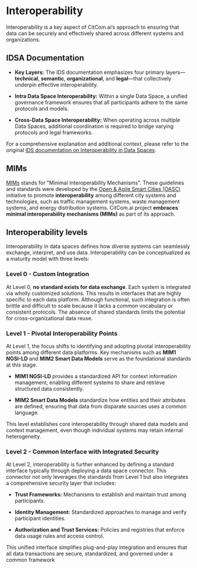 # Interoperability
Interoperability is a key aspect of CitCom.ai’s approach to ensuring that data can be securely and effectively shared across different systems and organizations. 

## IDSA Documentation

- **Key Layers:** The IDS documentation emphasizes four primary layers—**technical**, **semantic**, **organizational**, and **legal**—that collectively underpin effective interoperability.

- **Intra Data Space Interoperability:** Within a single Data Space, a unified governance framework ensures that all participants adhere to the same protocols and models.

- **Cross-Data Space Interoperability:** When operating across multiple Data Spaces, additional coordination is required to bridge varying protocols and legal frameworks.

For a comprehensive explanation and additional context, please refer to the original [IDS documentation on Interoperability in Data Spaces](https://docs.internationaldataspaces.org/ids-knowledgebase/idsa-rulebook/idsa-rulebook/3.-functional_requirements/3.11-interoperability_in_data_spaces).

## MIMs
[MIMs](https://mims.oascities.org/NzWXOO1Fttw4wtqv1Wys/) stands for "Minimal Interoperability Mechanisms". These guidelines and standards were developed by the [Open & Agile Smart Cities (OASC)](https://oascities.org/) initiative to promote **interoperability** among different city systems and technologies, such as traffic management systems, waste management systems, and energy distribution systems. CitCom.ai project **embraces minimal interoperability mechanisms (MIMs)** as part of its approach. 

## Interoperability levels
Interoperability in data spaces defines how diverse systems can seamlessly exchange, interpret, and use data. Interoperability can be conceptualized as a maturity model with three levels:

### Level 0 - Custom Integration
At Level 0, **no standard exists for data exchange**. Each system is integrated via wholly customized solutions. This results in interfaces that are highly specific to each data platform. Although functional, such integration is often brittle and difficult to scale because it lacks a common vocabulary or consistent protocols. The absence of shared standards limits the potential for cross-organizational data reuse.

### Level 1 - Pivotal Interoperability Points
At Level 1, the focus shifts to identifying and adopting pivotal interoperability points among different data platforms. Key mechanisms such as **MIM1 NGSI-LD** and **MIM2 Smart Data Models** serve as the foundational standards at this stage.

- **MIM1 NGSI-LD** provides a standardized API for context information management, enabling different systems to share and retrieve structured data consistently.

- **MIM2 Smart Data Models** standardize how entities and their attributes are defined, ensuring that data from disparate sources uses a common language.

This level establishes core interoperability through shared data models and context management, even though individual systems may retain internal heterogeneity. 

### Level 2 - Common Interface with Integrated Security
At Level 2, interoperability is further enhanced by defining a standard interface typically through deploying a data space connector. This connector not only leverages the standards from Level 1 but also integrates a comprehensive security layer that includes:

- **Trust Frameworks:** Mechanisms to establish and maintain trust among participants.

- **Identity Management:** Standardized approaches to manage and verify participant identities.

- **Authorization and Trust Services:** Policies and registries that enforce data usage rules and access control.

This unified interface simplifies plug-and-play integration and ensures that all data transactions are secure, standardized, and governed under a common framework